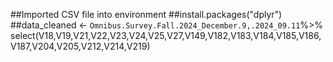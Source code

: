 ##Imported CSV file into environment
##install.packages("dplyr")
##data_cleaned <- `Omnibus.Survey.Fall.2024_December.9,.2024_09.11`%>% select(V18,V19,V21,V22,V23,V24,V25,V27,V149,V182,V183,V184,V185,V186,V187,V204,V205,V212,V214,V219)

